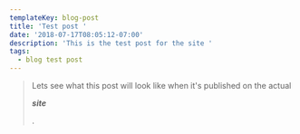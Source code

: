 ```yaml
---
templateKey: blog-post
title: 'Test post '
date: '2018-07-17T08:05:12-07:00'
description: 'This is the test post for the site '
tags:
  - blog test post
---
```

> Lets see what this post will look like when it's published on the actual 
>
> _**site**_
>
> .
